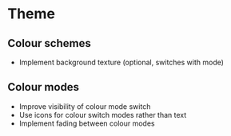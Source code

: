 # Theme

## Colour schemes

- Implement background texture (optional, switches with mode)

## Colour modes

- Improve visibility of colour mode switch
- Use icons for colour switch modes rather than text
- Implement fading between colour modes
